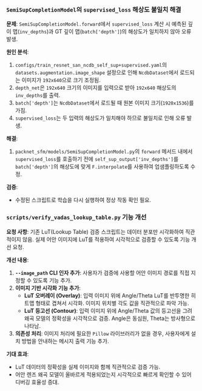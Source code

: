 ### `SemiSupCompletionModel`의 `supervised_loss` 해상도 불일치 해결

**문제**: `SemiSupCompletionModel.forward`에서 `supervised_loss` 계산 시 예측된 깊이 맵(`inv_depths`)과 GT 깊이 맵(`batch['depth']`)의 해상도가 일치하지 않아 오류 발생.

**원인 분석**:
1.  `configs/train_resnet_san_ncdb_self_sup+supervised.yaml`의 `datasets.augmentation.image_shape` 설정으로 인해 `NcdbDataset`에서 로드되는 이미지가 `192x640`으로 크기 조정됨.
2.  `depth_net`은 `192x640` 크기의 이미지를 입력으로 받아 `192x640` 해상도의 `inv_depths`를 출력.
3.  `batch['depth']`는 `NcdbDataset`에서 로드될 때 원본 이미지 크기(`1920x1536`)를 가짐.
4.  `supervised_loss`는 두 입력의 해상도가 일치해야 하므로 불일치로 인해 오류 발생.

**해결**:
1.  `packnet_sfm/models/SemiSupCompletionModel.py`의 `forward` 메서드 내에서 `supervised_loss`를 호출하기 전에 `self_sup_output['inv_depths']`를 `batch['depth']`의 해상도에 맞게 `F.interpolate`를 사용하여 업샘플링하도록 수정.

**검증**:
*   수정된 스크립트로 학습을 다시 실행하여 정상 작동 확인 필요.

### `scripts/verify_vadas_lookup_table.py` 기능 개선

**요청 사항**: 기존 LuT(Lookup Table) 검증 스크립트는 데이터 분포만 시각화하여 직관적이지 않음. 실제 어안 이미지에 LuT를 적용하여 시각적으로 검증할 수 있도록 기능 개선 요청.

**개선 내용**:
1.  **`--image_path` CLI 인자 추가**: 사용자가 검증에 사용할 어안 이미지 경로를 직접 지정할 수 있도록 기능 추가.
2.  **이미지 기반 시각화 기능 추가**:
    *   **LuT 오버레이 (Overlay)**: 입력 이미지 위에 Angle/Theta LuT를 반투명한 히트맵 형태로 겹쳐서 시각화. 이미지 위치별 각도 값을 직관적으로 파악 가능.
    *   **LuT 등고선 (Contour)**: 입력 이미지 위에 Angle/Theta 값의 등고선을 그려 왜곡 모델의 정확성을 시각적으로 검증. Angle은 동심원, Theta는 방사형으로 나타남.
3.  **의존성 처리**: 이미지 처리에 필요한 `Pillow` 라이브러리가 없을 경우, 사용자에게 설치 방법을 안내하는 메시지 출력 기능 추가.

**기대 효과**:
*   LuT 데이터의 정확성을 실제 이미지와 함께 직관적으로 검증 가능.
*   어안 렌즈 왜곡 모델이 올바르게 적용되었는지 시각적으로 빠르게 확인할 수 있어 디버깅 효율성 증대.